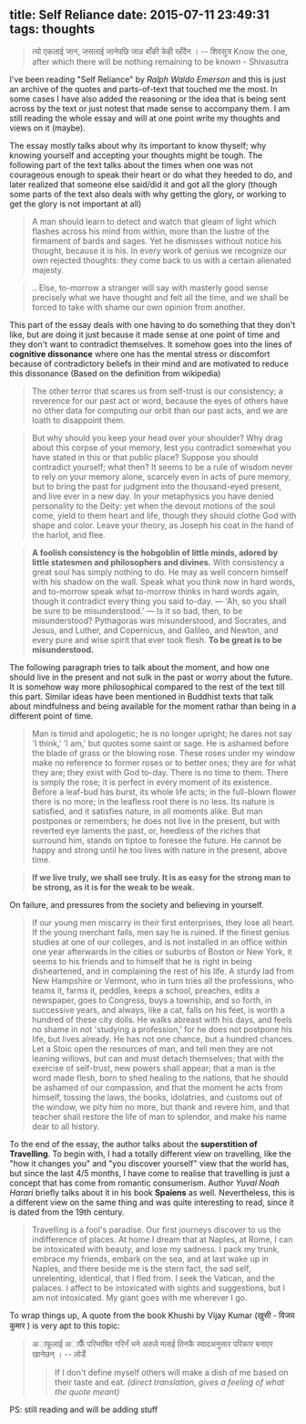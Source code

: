 title: Self Reliance
date: 2015-07-11 23:49:31
tags: thoughts
---

> त्यो एकलाई जान, जसलाई जानेपछि जान्न बाँकी केही रहँदैन । -- शिवसुत्र
> Know the one, after which there will be nothing remaining to be known - Shivasutra


I've been reading "Self Reliance" by _Ralph Waldo Emerson_ and this is just an archive of the quotes and parts-of-text that touched me the most. In some cases I have also added the reasoning or the idea that is being sent across by the text or just notest that made sense to accompany them. I am still reading the whole essay and will at one point write my thoughts and views on it (maybe).

The essay mostly talks about why its important to know thyself; why knowing yourself and accepting your thoughts might be tough. The following part of the text talks about the times when one was not courageous enough to speak their heart or do what they heeded to do, and later realized that someone else said/did it and got all the glory (though some parts of the text also deals with why getting the glory, or working to get the glory is not important at all)

> A man should learn to detect and watch that gleam of light which flashes across his mind from within, more than the lustre of the firmament of bards and sages. Yet he dismisses without notice his thought, because it is his. In every work of genius we recognize our own rejected thoughts: they come back to us with a certain alienated majesty.

> .. Else, to-morrow a stranger will say with masterly good sense precisely what we have thought and felt all the time, and we shall be forced to take with shame our own opinion from another.


This part of the essay deals with one having to do something that they don't like, but are doing it just because it made sense at one point of time and they don't want to contradict themselves. It somehow goes into the lines of __cognitive dissonance__ where one has the mental stress or discomfort because of contradictory beliefs in their mind and are motivated to reduce this dissonance (Based on the definition from wikipedia)

> The other terror that scares us from self-trust is our consistency; a reverence for our past act or word, because the eyes of others have no other data for computing our orbit than our past acts, and we are loath to disappoint them.

> But why should you keep your head over your shoulder? Why drag about this corpse of your memory, lest you contradict somewhat you have stated in this or that public place? Suppose you should contradict yourself; what then? It seems to be a rule of wisdom never to rely on your memory alone, scarcely even in acts of pure memory, but to bring the past for judgment into the thousand-eyed present, and live ever in a new day. In your metaphysics you have denied personality to the Deity: yet when the devout motions of the soul come, yield to them heart and life, though they should clothe God with shape and color. Leave your theory, as Joseph his coat in the hand of the harlot, and flee.

> __A foolish consistency is the hobgoblin of little minds, adored by little statesmen and philosophers and divines.__ With consistency a great soul has simply nothing to do. He may as well concern himself with his shadow on the wall. Speak what you think now in hard words, and to-morrow speak what to-morrow thinks in hard words again, though it contradict every thing you said to-day. — 'Ah, so you shall be sure to be misunderstood.' — Is it so bad, then, to be misunderstood? Pythagoras was misunderstood, and Socrates, and Jesus, and Luther, and Copernicus, and Galileo, and Newton, and every pure and wise spirit that ever took flesh. __To be great is to be misunderstood.__

The following paragraph tries to talk about the moment, and how one should live in the present and not sulk in the past or worry about the future. It is somehow way more philosophical compared to the rest of the text till this part. Similar ideas have been mentioned in Buddhist texts that talk about mindfulness and being available for the moment rathar than being in a different point of time.

> Man is timid and apologetic; he is no longer upright; he dares not say 'I think,' 'I am,' but quotes some saint or sage. He is ashamed before the blade of grass or the blowing rose. These roses under my window make no reference to former roses or to better ones; they are for what they are; they exist with God to-day. There is no time to them. There is simply the rose; it is perfect in every moment of its existence. Before a leaf-bud has burst, its whole life acts; in the full-blown flower there is no more; in the leafless root there is no less. Its nature is satisfied, and it satisfies nature, in all moments alike. But man postpones or remembers; he does not live in the present, but with reverted eye laments the past, or, heedless of the riches that surround him, stands on tiptoe to foresee the future. He cannot be happy and strong until he too lives with nature in the present, above time. 

> __If we live truly, we shall see truly. It is as easy for the strong man to be strong, as it is for the weak to be weak.__

On failure, and pressures from the society and believing in yourself.

> If our young men miscarry in their first enterprises, they lose all heart. If the young merchant fails, men say he is ruined. If the finest genius studies at one of our colleges, and is not installed in an office within one year afterwards in the cities or suburbs of Boston or New York, it seems to his friends and to himself that he is right in being disheartened, and in complaining the rest of his life. A sturdy lad from New Hampshire or Vermont, who in turn tries all the professions, who teams it, farms it, peddles, keeps a school, preaches, edits a newspaper, goes to Congress, buys a township, and so forth, in successive years, and always, like a cat, falls on his feet, is worth a hundred of these city dolls. He walks abreast with his days, and feels no shame in not 'studying a profession,' for he does not postpone his life, but lives already. He has not one chance, but a hundred chances. Let a Stoic open the resources of man, and tell men they are not leaning willows, but can and must detach themselves; that with the exercise of self-trust, new powers shall appear; that a man is the word made flesh, born to shed healing to the nations, that he should be ashamed of our compassion, and that the moment he acts from himself, tossing the laws, the books, idolatries, and customs out of the window, we pity him no more, but thank and revere him, and that teacher shall restore the life of man to splendor, and make his name dear to all history.

To the end of the essay, the author talks about the __superstition of Travelling__. To begin with, I had a totally different view on travelling, like the "how it changes you" and "you discover yourself" view that the world has, but since the last 4/5 months, I have come to realise that travelling is just a concept that has come from romantic consumerism. Author _Yuval Noah Harari_ briefly talks about it in his book __Spaiens__ as well. Nevertheless, this is a different view on the same thing and was quite interesting to read, since it is dated from the 19th century.

> Travelling is a fool's paradise. Our first journeys discover to us the indifference of places. At home I dream that at Naples, at Rome, I can be intoxicated with beauty, and lose my sadness. I pack my trunk, embrace my friends, embark on the sea, and at last wake up in Naples, and there beside me is the stern fact, the sad self, unrelenting, identical, that I fled from. I seek the Vatican, and the palaces. I affect to be intoxicated with sights and suggestions, but I am not intoxicated. My giant goes with me wherever I go.


To wrap things up,
A quote from the book Khushi by Vijay Kumar (खुसी - विजय कुमार ) is very apt to this topic:

> अाफूलाई अाफैँ परिभाषित गरिनँ भने अरुले मलाई तिनकै स्वादअनुसार परिकार बनाएर खानेछन् ।
> -- लोर्डे
> > If I don't define myself others will make a dish of me based on their taste and eat. _(direct translation, gives a feeling of what the quote meant)_

PS: still reading and will be adding stuff
